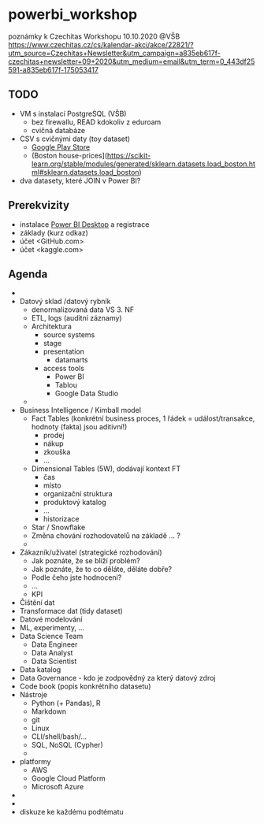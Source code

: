 # powerbi_workshop
poznámky k Czechitas Workshopu 10.10.2020 @VŠB
<https://www.czechitas.cz/cs/kalendar-akci/akce/22821/?utm_source=Czechitas+Newsletter&utm_campaign=a835eb617f-czechitas+newsletter+09+2020&utm_medium=email&utm_term=0_443df25591-a835eb617f-175053417>

## TODO

* VM s instalací PostgreSQL (VŠB)
    * bez firewallu, READ kdokoliv z eduroam
    * cvičná databáze 
* CSV s cvičnými daty (toy dataset)
    * [Google Play Store](https://www.kaggle.com/lava18/google-play-store-apps)
    * (Boston house-prices](https://scikit-learn.org/stable/modules/generated/sklearn.datasets.load_boston.html#sklearn.datasets.load_boston)
* dva datasety, které JOIN v Power BI?

## Prerekvizity

* instalace [Power BI Desktop](powerbi.microsoft.com) a registrace
* základy (kurz odkaz)
* účet <GitHub.com>
* účet <kaggle.com>

## Agenda

* 
* Datový sklad /datový rybník
    * denormalizovaná data VS 3. NF
    * ETL, logs (auditní záznamy)
    * Architektura
        * source systems
        * stage
        * presentation
            * datamarts
        * access tools
            * Power BI
            * Tablou
            * Google Data Studio 
    * 
* Business Intelligence / Kimball model
    * Fact Tables (konkrétní business proces, 1 řádek = událost/transakce, hodnoty (fakta) jsou aditivní!)
        * prodej
        * nákup
        * zkouška
        * ...
    * Dimensional Tables (5W), dodávají kontext FT
        * čas
        * místo
        * organizační struktura
        * produktový katalog
        * ...
        * historizace
    * Star / Snowflake
    * Změna chování rozhodovatelů na základě ... ?
    *
* Zákazník/uživatel (strategické rozhodování)
    * Jak poznáte, že se blíží problém?
    * Jak poznáte, že to co děláte, děláte dobře?
    * Podle čeho jste hodnoceni?
    * ...
    * KPI
* Čištění dat
* Transformace dat (tidy dataset)
* Datové modelování
* ML, experimenty, ...
* Data Science Team
    * Data Engineer
    * Data Analyst
    * Data Scientist
* Data katalog
* Data Governance - kdo je zodpovědný za který datový zdroj
* Code book (popis konkrétního datasetu)
* Nástroje
    * Python (+ Pandas), R
    * Markdown
    * git
    * Linux
    * CLI/shell/bash/...
    * SQL, NoSQL (Cypher)
    * 
* platformy
    * AWS
    * Google Cloud Platform 
    * Microsoft Azure
*
*
* diskuze ke každému podtématu



